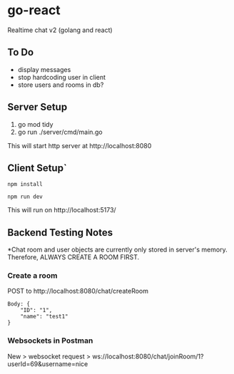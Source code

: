 # go-react
Realtime chat v2 (golang and react)

## To Do
- display messages
- stop hardcoding user in client
- store users and rooms in db?


## Server Setup
1) go mod tidy
2) go run ./server/cmd/main.go

This will start http server at http://localhost:8080

## Client Setup`
 ```
 npm install
 ```
 ```
 npm run dev
 ```

This will run on http://localhost:5173/

## Backend Testing Notes

*Chat room and user objects are currently only stored in server's memory. Therefore,  ALWAYS CREATE A ROOM FIRST.

### Create a room
POST to http://localhost:8080/chat/createRoom
```
Body: {
    "ID": "1",
    "name": "test1"
}
```
### Websockets in Postman
New >  websocket request >  ws://localhost:8080/chat/joinRoom/1?userId=69&username=nice
